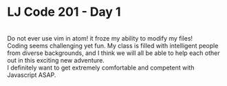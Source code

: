 # LJ Code 201 - Day 1
<br>Do not ever use vim in atom! it froze my ability to modify my files!
<br>Coding seems challenging yet fun. My class is filled with intelligent people from diverse backgrounds, and I think we will all be able to help each other out in this exciting new adventure.
<br>I definitely want to get extremely comfortable and competent with Javascript ASAP.
